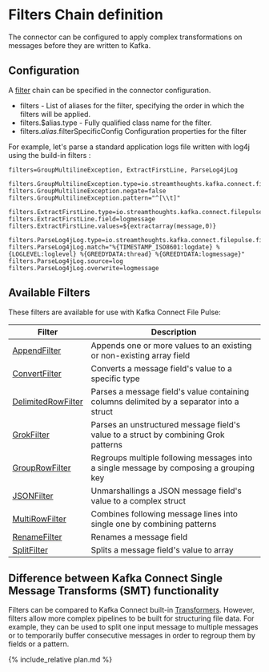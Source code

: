 # Filters Chain definition

The connector can be configured to apply complex transformations on messages before they are written to Kafka.

## Configuration

A [filter](#filters) chain can be specified in the connector configuration.

 * filters - List of aliases for the filter, specifying the order in which the filters will be applied.
 * filters.$alias.type - Fully qualified class name for the filter.
 * filters.$alias.$filterSpecificConfig Configuration properties for the filter

For example, let's parse a standard application logs file written with log4j using the build-in filters :

```
filters=GroupMultilineException, ExtractFirstLine, ParseLog4jLog

filters.GroupMultilineException.type=io.streamthoughts.kafka.connect.filepulse.filter.MultiRowFilter
filters.GroupMultilineException.negate=false
filters.GroupMultilineException.pattern="^[\\t]"

filters.ExtractFirstLine.type=io.streamthoughts.kafka.connect.filepulse.filter.AppendFilter
filters.ExtractFirstLine.field=logmessage
filters.ExtractFirstLine.values=${extractarray(message,0)}

filters.ParseLog4jLog.type=io.streamthoughts.kafka.connect.filepulse.filter.impl.GrokFilter
filters.ParseLog4jLog.match="%{TIMESTAMP_ISO8601:logdate} %{LOGLEVEL:loglevel} %{GREEDYDATA:thread} %{GREEDYDATA:logmessage}"
filters.ParseLog4jLog.source=log
filters.ParseLog4jLog.overwrite=logmessage
```

## Available Filters

These filters are available for use with Kafka Connect File Pulse:


| Filter | Description |
|---     | --- |
| [AppendFilter](./filters#appendfilter) | Appends one or more values to an existing or non-existing array field  |
| [ConvertFilter](./filters#convertfilter)  | Converts a message field's value to a specific type |
| [DelimitedRowFilter](./filters#delimitedrowfilter)  | Parses a message field's value containing columns delimited by a separator into a struct |
| [GrokFilter](./filters#grokfilter)  | Parses an unstructured message field's value to a struct by combining Grok patterns |
| [GroupRowFilter](./filters#grouprowfilter)  | Regroups multiple following messages into a single message by composing a grouping key|
| [JSONFilter](./filters#jsonfilter)  | Unmarshallings a JSON message field's value to a complex struct |
| [MultiRowFilter](./filters#multirowfilter)  | Combines following message lines into single one by combining patterns |
| [RenameFilter](./filters#renamefilter)  | Renames a message field |
| [SplitFilter](./filters#splitfilter)  | Splits a message field's value to array |


## Difference between Kafka Connect Single Message Transforms (SMT) functionality

Filters can be compared to Kafka Connect built-in [Transformers](https://kafka.apache.org/documentation/#connect_transforms).
However, filters allow more complex pipelines to be built for structuring file data.
For example, they can be used to split one input message to multiple messages or to temporarily buffer consecutive messages in order to regroup them by fields or a pattern.

{% include_relative plan.md %}